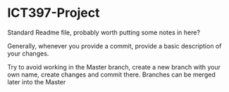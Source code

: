 # ICT397-Project

Standard Readme file, probably worth putting some notes in here?

Generally, whenever you provide a commit, provide a basic description of your changes.

Try to avoid working in the Master branch, create a new branch with your own name, create changes and commit there.
Branches can be merged later into the Master